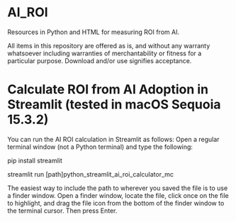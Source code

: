 # AI_ROI
Resources in Python and HTML for measuring ROI from AI.

All items in this repository are offered as is, and without any warranty whatsoever including warranties of merchantability or fitness for a particular purpose. Download and/or use signifies acceptance.

# Calculate ROI from AI Adoption in Streamlit (tested in macOS Sequoia 15.3.2)

You can run the AI ROI calculation in Streamlit as follows:
Open a regular terminal window (not a Python terminal) and type the following:

pip install streamlit

streamlit run [path]python_streamlit_ai_roi_calculator_mc

The easiest way to include the path to wherever you saved the file is to use a finder window. Open a finder window, locate the file, click once on the file to highlight, and drag the file icon from the bottom of the finder window to the terminal cursor. Then press Enter.
